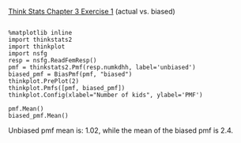 [Think Stats Chapter 3 Exercise 1](http://greenteapress.com/thinkstats2/html/thinkstats2004.html#toc31) (actual vs. biased)
```{r test-python, engine='python'}

%matplotlib inline
import thinkstats2
import thinkplot
import nsfg
resp = nsfg.ReadFemResp()
pmf = thinkstats2.Pmf(resp.numkdhh, label='unbiased')
biased_pmf = BiasPmf(pmf, "biased")
thinkplot.PrePlot(2)
thinkplot.Pmfs([pmf, biased_pmf])
thinkplot.Config(xlabel="Number of kids", ylabel='PMF')

pmf.Mean()
biased_pmf.Mean()
```
Unbiased pmf mean is: 1.02, while the mean of the biased pmf is 2.4.
